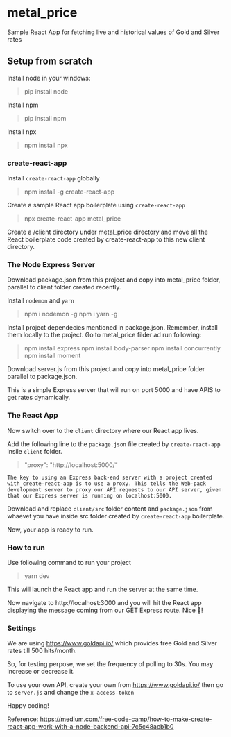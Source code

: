 # metal_price
Sample React App for fetching live and historical values of Gold and Silver rates

## Setup from scratch

Install node in your windows:
> pip install node

Install npm
> pip install npm

Install npx
> npm install npx

### create-react-app

Install `create-react-app` globally
> npm install -g create-react-app

Create a sample React app boilerplate using `create-react-app`
> npx create-react-app metal_price
 
Create a /client directory under metal_price directory and move all the React boilerplate code created by create-react-app to this new client directory.

### The Node Express Server

Download package.json from this project and copy into metal_price folder, parallel to client folder created recently.

Install `nodemon` and `yarn`
> npm i nodemon -g
> npm i yarn -g

Install project dependecies mentioned in package.json. Remember, install them locally to the project.
Go to metal_price filder ad run following:
> npm install express
> npm install body-parser
> npm install concurrently
> npm install moment

Download server.js from this project and copy into metal_price folder parallel to package.json.

This is a simple Express server that will run on port 5000 and have APIS to get rates dynamically.

### The React App

Now switch over to the `client` directory where our React app lives.

Add the following line to the `package.json` file created by `create-react-app` insile `client` folder.
> "proxy": "http://localhost:5000/"

`The key to using an Express back-end server with a project created with create-react-app is to use a proxy. This tells the Web-pack development server to proxy our API requests to our API server, given that our Express server is running on localhost:5000.`

Download and replace `client/src` folder content and `package.json` from whaevet you have inside src folder created by `create-react-app` boilerplate.

Now, your app is ready to run.

### How to run

Use following command to run your project
> yarn dev

This will launch the React app and run the server at the same time.

Now navigate to http://localhost:3000 and you will hit the React app displaying the message coming from our GET Express route. Nice 🎉!

### Settings
We are using https://www.goldapi.io/ which provides free Gold and Silver rates till 500 hits/month.

So, for testing perpose, we set the frequency of polling to 30s. You may increase or decrease it.

To use your own API, create your own from https://www.goldapi.io/ then go to `server.js` and change the `x-access-token`

Happy coding!


Reference: https://medium.com/free-code-camp/how-to-make-create-react-app-work-with-a-node-backend-api-7c5c48acb1b0

